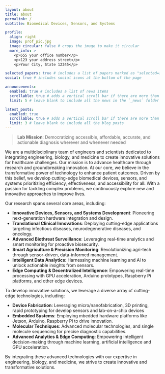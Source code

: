 ```yaml
---
layout: about
title: about
permalink: /
subtitle: Biomedical Devices, Sensors, and Systems

profile:
  align: right
  image: prof_pic.jpg
  image_circular: false # crops the image to make it circular
  more_info: >
    <p>555 your office number</p>
    <p>123 your address street</p>
    <p>Your City, State 12345</p>

selected_papers: true # includes a list of papers marked as "selected={true}"
social: true # includes social icons at the bottom of the page

announcements:
  enabled: true # includes a list of news items
  scrollable: true # adds a vertical scroll bar if there are more than 3 news items
  limit: 5 # leave blank to include all the news in the `_news` folder

latest_posts:
  enabled: true
  scrollable: true # adds a vertical scroll bar if there are more than 3 new posts items
  limit: 3 # leave blank to include all the blog posts
---
```


> **Lab Mission**: Democratizing accessible, affordable, accurate, and actionable diagnosis wherever and whenever needed

We are a multidisciplinary team of engineers and scientists dedicated to integrating engineering, biology, and medicine to create innovative solutions for healthcare challenges. Our mission is to advance healthcare through research and groundbreaking innovation. At our core, we believe in the transformative power of technology to enhance patient outcomes. Driven by this belief, we develop cutting-edge biomedical devices, sensors, and systems prioritizing efficiency, effectiveness, and accessibility for all. With a passion for tackling complex problems, we continuously explore new and innovative approaches to improve lives.

Our research spans several core areas, including:

- **Innovative Devices, Sensors, and Systems Development**: Pioneering next-generation hardware integration and design.
- **Translational Clinical Innovations**: Deploying cutting-edge applications targeting infectious diseases, neurodegenerative diseases, and oncology.
- **Advanced Biothreat Surveillance**: Leveraging real-time analytics and smart monitoring for proactive biosecurity.
- **Smart Agriculture & Precision Monitoring**: Revolutionizing agri-tech through sensor-driven, data-informed management.
- **Intelligent Data Analytics**: Harnessing machine learning and AI to unlock actionable insights from sensors.
- **Edge Computing & Decentralized Intelligence**: Empowering real-time processing with GPU acceleration, Arduino prototypes, Raspberry Pi platforms, and other edge devices.

To develop innovative solutions, we leverage a diverse array of cutting-edge technologies, including:

- **Device Fabrication**: Leveraging micro/nanofabrication, 3D printing, rapid prototyping for develop sensors and lab-on-a-chip devices
- **Embedded Systems**: Employing mbedded hardware platforms like Jetson, Arduino,  Raspberry Pi to drive innovation.
- **Molecular Techniques**: Advanced molecular technologies, and single molecule sequencing for precise diagnostic capabilities.
- **Advanced Analytics & Edge Computing**: Empowering intelligent decision-making through machine learning, artificial intelligence and GPU acceleration.
  
By integrating these advanced technologies with our expertise in engineering, biology, and medicine, we strive to create innovative and transformative solutions.
